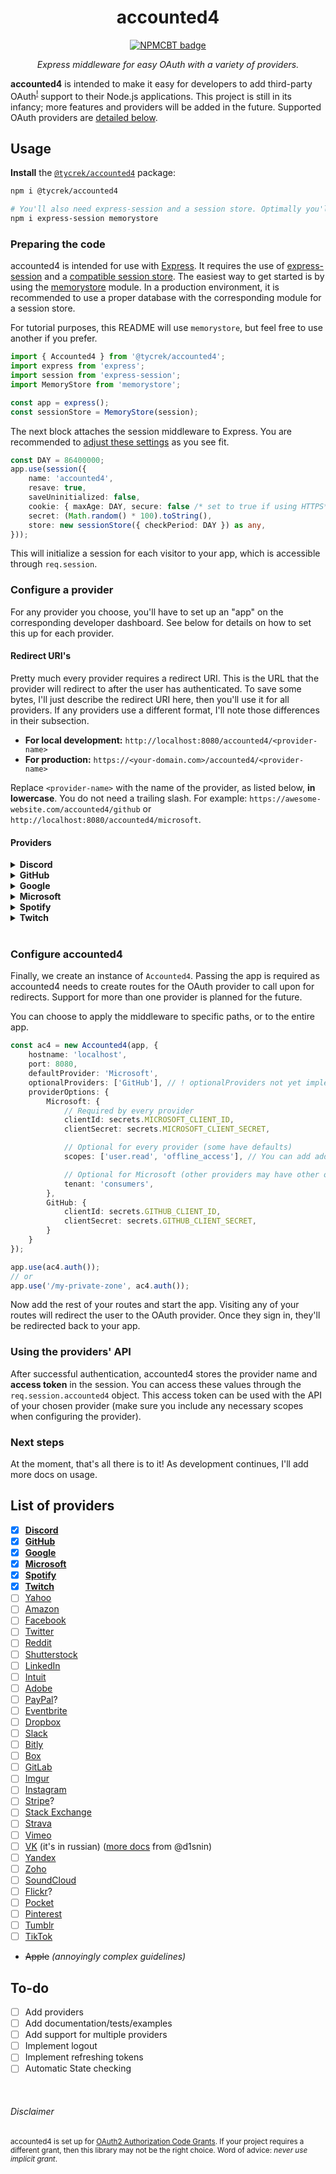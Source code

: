 [//]: # (NPM centered badge template START --------------------------------------------------)

<div align="center">

accounted4
===

[![NPMCBT badge]][NPMCBT link]

*Express middleware for easy OAuth with a variety of providers.*
</div>

[NPMCBT badge]: https://img.shields.io/npm/v/@tycrek/accounted4?color=CB3837&label=%20View%20on%20NPM&logo=npm&style=for-the-badge
[NPMCBT link]: https://www.npmjs.com/package/@tycrek/accounted4

[//]: # (NPM centered badge template END ----------------------------------------------------)

**accounted4** is intended to make it easy for developers to add third-party OAuth<sup><a href="#disclaimer">!</a></sup> support to their Node.js applications. This project is still in its infancy; more features and providers will be added in the future. Supported OAuth providers are [detailed below](#providers).

## Usage

**Install** the [`@tycrek/accounted4`](https://www.npmjs.com/package/@tycrek/accounted4) package:

```bash
npm i @tycrek/accounted4

# You'll also need express-session and a session store. Optimally you'll use something other than MemoryStore in production.
npm i express-session memorystore
```

### Preparing the code

accounted4 is intended for use with [Express](https://expressjs.com/). It requires the use of [express-session](https://www.npmjs.com/package/express-session) and a [compatible session store](https://www.npmjs.com/package/express-session#compatible-session-stores). The easiest way to get started is by using the [memorystore](https://www.npmjs.com/package/memorystore) module. In a production environment, it is recommended to use a proper database with the corresponding module for a session store.

For tutorial purposes, this README will use `memorystore`, but feel free to use another if you prefer.

```ts
import { Accounted4 } from '@tycrek/accounted4';
import express from 'express';
import session from 'express-session';
import MemoryStore from 'memorystore';

const app = express();
const sessionStore = MemoryStore(session);
```

The next block attaches the session middleware to Express. You are recommended to [adjust these settings](https://www.npmjs.com/package/express-session#options) as you see fit.

```ts
const DAY = 86400000;
app.use(session({
    name: 'accounted4',
    resave: true,
    saveUninitialized: false,
    cookie: { maxAge: DAY, secure: false /* set to true if using HTTPS*/ },
    secret: (Math.random() * 100).toString(),
    store: new sessionStore({ checkPeriod: DAY }) as any,
}));
```

This will initialize a session for each visitor to your app, which is accessible through `req.session`.

### Configure a provider

For any provider you choose, you'll have to set up an "app" on the corresponding developer dashboard. See below for details on how to set this up for each provider.

#### Redirect URI's

Pretty much every provider requires a redirect URI. This is the URL that the provider will redirect to after the user has authenticated. To save some bytes, I'll just describe the redirect URI here, then you'll use it for all providers. If any providers use a different format, I'll note those differences in their subsection.

- **For local development:** `http://localhost:8080/accounted4/<provider-name>`
- **For production:** `https://<your-domain.com>/accounted4/<provider-name>`

Replace `<provider-name>` with the name of the provider, as listed below, **in lowercase**. You do not need a trailing slash. For example: `https://awesome-website.com/accounted4/github` or `http://localhost:8080/accounted4/microsoft`.

#### Providers

<details>
<summary><strong>Discord</strong></summary>

[Create a Discord app](https://discord.com/developers/applications). Once your app is created, click the **OAuth2** tab and copy the **Client ID** and reset the **Client Secret**. Make sure you add **both** redirect URIs. [Visit Discord's documentation](https://discord.com/developers/docs/topics/oauth2#shared-resources-oauth2-scopes) for more information on scopes.

</details>
<details>
<summary><strong>GitHub</strong></summary>

[Create a GitHub app](https://github.com/settings/applications/new). For the **Authorization callback URL**, use the **production** redirect URI. You do not need to enable **Device Flow** but you can if you want. Once created, find the **Client ID** and generate a new **Client secret**. Copy these for the next step. [Visit GitHub's documentation](https://docs.github.com/en/developers/apps/building-oauth-apps/scopes-for-oauth-apps) for more information on scopes.

</details>
<details>
<summary><strong>Google</strong></summary>

[Create a Google Cloud project](https://console.cloud.google.com/home/dashboard). Using the search bar, start typing "APIs and Services", then select **APIs & Services**. Follow these steps to configure your app:

1. On the left of the dashboard, select **OAuth consent screen**.
2. Choose **External** and click **Create**.
3. The next page sets up your app metadata. Enter anything required, but feel free to leave optional items blank.
4. The next page asks for scopes. If you already know what scopes you require, enter them now. Otherwise, continue. [Visit Google's documentation](https://developers.google.com/identity/protocols/oauth2/scopes) for more information on scopes.
5. The next page asks for test users. Add yourself and any other Google account you wish to test your app. Make sure to enter the email address of any testers (the email must correspond to a Google account).
6. If the summary looks good to you, click on **Credentials** on the left of the dashboard.
7. Click on **+ Create credentials**, then **OAuth client ID**.
8. Choose **Web application** for the type and give it a name.
9. Add **both** redirect URI's from above as **Authorized redirect URIs** (you don't need any **Authorized JavaScript origins**).
10. Click **Create**. You will be shown your **Client ID** and **Client secret**. Copy these for the next step.

</details>
<details>
<summary><strong>Microsoft</strong></summary>

Microsoft is quite in-depth, so we'll skip the details here for now. Documentation will be added at a later date.

</details>
<details>
<summary><strong>Spotify</strong></summary>

[Create a Spotify app](https://developer.spotify.com/dashboard) ([tutorial](https://developer.spotify.com/documentation/general/guides/authorization/app-settings/)). Once your app is created, you should see your **Client ID** and a button to **SHOW** your **Client secret**. Copy these for the next step. Click on **Edit Settings** and add **both** redirect URI's. [Visit Spotify's documentation](https://developer.spotify.com/documentation/general/guides/authorization/scopes/) for more information on scopes.

</details>
<details>
<summary><strong>Twitch</strong></summary>

[Create a Twitch app](https://dev.twitch.tv/console/apps/create) ([tutorial](https://dev.twitch.tv/docs/authentication/register-app)). Make sure to add **both** redirect URI's. Once your app is created, click **Manage**. Copy your **Client ID** and a button to make a **New Secret**. Copy these for the next step. [Visit Twitch documentation](https://dev.twitch.tv/docs/authentication/scopes/) for more information on scopes.

</details>
<br>

### Configure accounted4

Finally, we create an instance of `Accounted4`. Passing the app is required as accounted4 needs to create routes for the OAuth provider to call upon for redirects. Support for more than one provider is planned for the future.

You can choose to apply the middleware to specific paths, or to the entire app.

```ts
const ac4 = new Accounted4(app, {
    hostname: 'localhost',
    port: 8080,
    defaultProvider: 'Microsoft',
    optionalProviders: ['GitHub'], // ! optionalProviders not yet implemented
    providerOptions: {
        Microsoft: {
            // Required by every provider
            clientId: secrets.MICROSOFT_CLIENT_ID,
            clientSecret: secrets.MICROSOFT_CLIENT_SECRET,

            // Optional for every provider (some have defaults)
            scopes: ['user.read', 'offline_access'], // You can add additional scopes

            // Optional for Microsoft (other providers may have other optional properties)
            tenant: 'consumers',
        },
        GitHub: {
            clientId: secrets.GITHUB_CLIENT_ID,
            clientSecret: secrets.GITHUB_CLIENT_SECRET,
        }
    }
});

app.use(ac4.auth());
// or
app.use('/my-private-zone', ac4.auth());
```

Now add the rest of your routes and start the app. Visiting any of your routes will redirect the user to the OAuth provider. Once they sign in, they'll be redirected back to your app.

### Using the providers' API

After successful authentication, accounted4 stores the provider name and **access token** in the session. You can access these values through the `req.session.accounted4` object. This access token can be used with the API of your chosen provider (make sure you include any necessary scopes when configuring the provider).

### Next steps

At the moment, that's all there is to it! As development continues, I'll add more docs on usage.

## List of providers

- [x] **[Discord](https://discord.com/developers/docs/topics/oauth2)**
- [x] **[GitHub](https://docs.github.com/en/developers/apps/building-oauth-apps/authorizing-oauth-apps)**
- [x] **[Google](https://developers.google.com/identity/protocols/oauth2/web-server#obtainingaccesstokens)**
- [x] **[Microsoft](https://docs.microsoft.com/en-us/azure/active-directory/develop/v2-oauth2-auth-code-flow)**
- [x] **[Spotify](https://developer.spotify.com/documentation/general/guides/authorization/code-flow/)**
- [x] **[Twitch](https://dev.twitch.tv/docs/authentication/getting-tokens-oauth/#authorization-code-grant-flow)**
- [ ] [Yahoo](https://developer.yahoo.com/oauth2/guide/flows_authcode/)
- [ ] [Amazon](https://developer.amazon.com/docs/login-with-amazon/authorization-code-grant.html)
- [ ] [Facebook](https://developers.facebook.com/docs/facebook-login/guides/advanced/manual-flow#login)
- [ ] [Twitter](https://developer.twitter.com/en/docs/authentication/oauth-2-0/authorization-code)
- [ ] [Reddit](https://github.com/reddit-archive/reddit/wiki/OAuth2)
- [ ] [Shutterstock](https://www.shutterstock.com/developers/documentation/authentication#oauth-authentication)
- [ ] [LinkedIn](https://docs.microsoft.com/en-us/linkedin/shared/authentication/authorization-code-flow)
- [ ] [Intuit](https://developer.intuit.com/app/developer/qbo/docs/develop/authentication-and-authorization/oauth-2.0)
- [ ] [Adobe](https://developer.adobe.com/developer-console/docs/guides/authentication/OAuth/)
- [ ] [PayPal](https://developer.paypal.com/api/rest/authentication/)?
- [ ] [Eventbrite](https://www.eventbrite.com/platform/docs/authentication#getting-started-with-authentication)
- [ ] [Dropbox](https://developers.dropbox.com/oauth-guide)
- [ ] [Slack](https://api.slack.com/legacy/oauth)
- [ ] [Bitly](https://dev.bitly.com/docs/getting-started/authentication/)
- [ ] [Box](https://developer.box.com/guides/authentication/oauth2/without-sdk/)
- [ ] [GitLab](https://docs.gitlab.com/ee/api/oauth2.html#authorization-code-flow)
- [ ] [Imgur](https://apidocs.imgur.com/#authorization-and-oauth)
- [ ] [Instagram](https://developers.facebook.com/docs/instagram-basic-display-api/reference/oauth-authorize)
- [ ] [Stripe](https://stripe.com/docs/connect/oauth-reference)?
- [ ] [Stack Exchange](https://api.stackexchange.com/docs/authentication)
- [ ] [Strava](https://developers.strava.com/docs/authentication/#requestingaccess)
- [ ] [Vimeo](https://developer.vimeo.com/api/authentication#using-the-auth-code-grant)
- [ ] [VK](https://dev.vk.com/reference) (it's in russian) ([more docs](https://gist.github.com/d1snin/019d5da296558687ee7e3cce9d6d21e5) from @d1snin)
- [ ] [Yandex](https://yandex.com/dev/id/)
- [ ] [Zoho](https://www.zoho.com/accounts/protocol/oauth/web-apps/authorization.html)
- [ ] [SoundCloud](https://developers.soundcloud.com/docs#authentication)
- [ ] [Flickr](https://www.flickr.com/services/api/auth.oauth.html)?
- [ ] [Pocket](https://getpocket.com/developer/docs/authentication)
- [ ] [Pinterest](https://developers.pinterest.com/docs/api/v5/#tag/oauth)
- [ ] [Tumblr](https://www.tumblr.com/docs/en/api/v2#oauth2-authorization)
- [ ] [TikTok](https://developers.tiktok.com/doc/login-kit-web)
- ~~Apple~~ *(annoyingly complex guidelines)*

## To-do

- [ ] Add providers
- [ ] Add documentation/tests/examples
- [ ] Add support for multiple providers
- [ ] Implement logout
- [ ] Implement refreshing tokens
- [ ] Automatic State checking

<br>

###### Disclaimer

<small>accounted4 is set up for [OAuth2 Authorization Code Grants](https://datatracker.ietf.org/doc/html/rfc6749#section-4.1). If your project requires a different grant, then this library may not be the right choice. Word of advice: *never use implicit grant*.</small>

